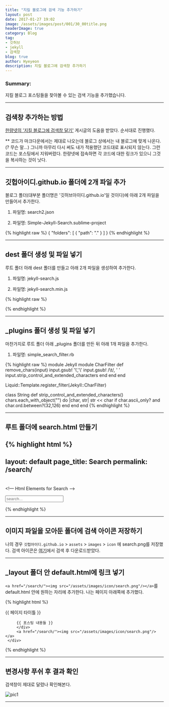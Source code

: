 ```yaml
---
title: "지킬 블로그에 검색 기능 추가하기"
layout: post
date: 2017-01-27 19:02
image: /assets/images/post/001/30_00title.png
headerImage: true
category: Blog
tag:
- 깃허브
- jekyll
- 검색창
blog: true
author: Hyeyeon
description: 지킬 블로그에 검색창 추가하기
---
```


### Summary:

지킬 블로그 포스팅들을 찾아볼 수 있는 검색 기능을 추가했습니다.

---

## 검색창 추가하는 방법

[한량넷의 '지킬 블로그에 검색창 달기'](http://www.halryang.net/simple-jekyll-search/) 게시글의 도움을 받았다. 순서대로 진행했다.

** 코드가 마크다운에서는 제대로 나오는데 블로그 상에서는 내 블로그에 맞게 나온다.(? 무슨 말...)
그니까 아무리 다시 써도 내가 적용했던 코드대로 표시되지 않는다. 그런 코드는 포스팅에서 지워버렸다. 한량넷에 접속하면 각 코드에 대한 링크가 있으니 그것을 복사하는 것이 낫다.

---

## 깃헙아이디.github.io 폴더에 2개 파일 추가

블로그 폴더(대부분 폴더명은 '깃허브아이디.github.io'일 것이다)에 아래 2개 파일을 만들어서 추가한다.

1. 파일명: search2.json

2. 파일명: Simple-Jekyll-Search.sublime-project

{% highlight raw %}
{
	"folders":
	[
		{
			"path": "."
		}
	]
}
{% endhighlight %}

---


## dest 폴더 생성 및 파일 넣기

루트 폴더 아래 dest 폴더를 만들고 아래 2개 파일을 생성하여 추가한다.

1. 파일명: jekyll-search.js

2. 파일명: jekyll-search.min.js

{% highlight raw %}

{% endhighlight %}

---


## \_plugins 폴더 생성 및 파일 넣기

마찬가지로 루트 폴더 아래 \_plugins 폴더를 만든 뒤 아래 1개 파일을 추가한다.

1. 파일명: simple_search_filter.rb

{% highlight raw %}
module Jekyll
  module CharFilter
    def remove_chars(input)
      input.gsub! '\\','&#92;'
      input.gsub! /\t/, '    '
      input.strip_control_and_extended_characters
    end
  end
end

Liquid::Template.register_filter(Jekyll::CharFilter)

class String
  def strip_control_and_extended_characters()
    chars.each_with_object("") do |char, str|
      str << char if char.ascii_only? and char.ord.between?(32,126)
    end
  end
end
{% endhighlight %}

---

## 루트 폴더에 search.html 만들기

{% highlight html %}
---
layout: default
page_title: Search
permalink: /search/
---
<div id="results">
  <h1><!-- `key` listing for `value` --></h1>

  <ul class="results">
    <!-- results lists -->
  </ul>
</div>

<!— Html Elements for Search -->
<div id="search-container">
<input type="text" id="search-input" placeholder="search...">
<ul id="results-container"></ul>
</div>

<!-- Script pointing to jekyll-search.js -->
<script src="{{site.baseurl}}/dest/jekyll-search.js" type="text/javascript"></script>


<script type="text/javascript">
      SimpleJekyllSearch({
        searchInput: document.getElementById('search-input'),
        resultsContainer: document.getElementById('results-container'),
        json: '{{ site.baseurl }}/search2.json',
        searchResultTemplate: '<li><a href="{url}" title="{desc}">{title}</a></li>',
        noResultsText: 'No results found',
        limit: 10,
        fuzzy: false,
        exclude: ['Welcome']
      })
</script>
{% endhighlight %}

---

## 이미지 파일을 모아둔 폴더에 검색 아이콘 저장하기

나의 경우 `깃헙아이디.github.io` > `assets` > `images` > `icon` 에 search.png를 저장했다. 검색 아이콘은 [여기](https://thenounproject.com/)에서 검색 후 다운로드받았다.

---

## \_layout 폴더 안 default.html에 링크 넣기

`<a href="/search/"><img src="/assets/images/icon/search.png"/></a>`를 default.html 안에 원하는 자리에 추가한다. 나는 페이지 아래쪽에 추가했다.

{% highlight html %}
<!-- default.html 내 <body> 일부 -->
 <body>
     <div class="wrapper-large">
         {{ 페이지 타이틀 }}

         {{ 포스팅 내용들 }}
         </div>
         <a href="/search/"><img src="/assets/images/icon/search.png"/></a>
     </div>


 </body>
 {% endhighlight %}

---

## 변경사항 푸쉬 후 결과 확인

검색창이 제대로 달렸나 확인해본다.

![pic1](/assets/images/post/001/30_01.png)

---
